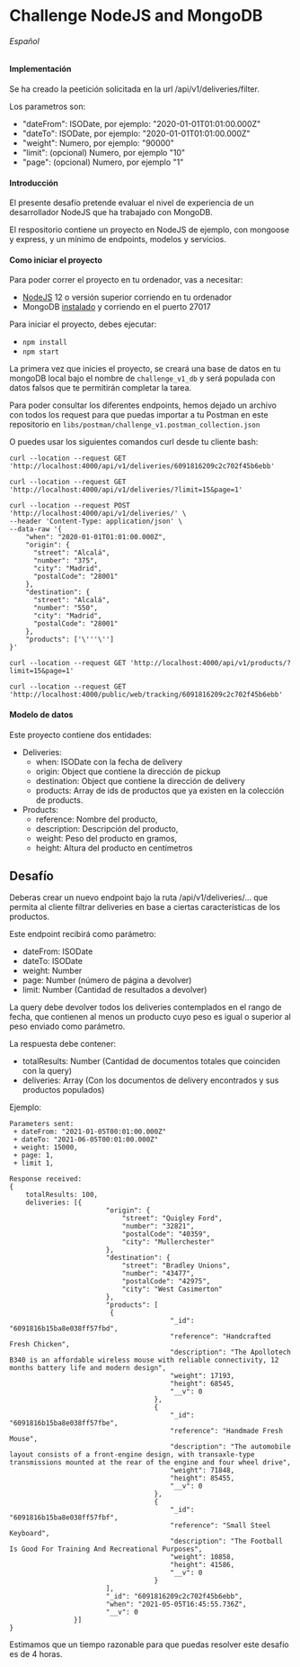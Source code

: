 # Challenge NodeJS and MongoDB

###### Español

#### Implementación

Se ha creado la peetición solicitada en la url /api/v1/deliveries/filter.

Los parametros son:
- "dateFrom": ISODate, por ejemplo: "2020-01-01T01:01:00.000Z"
- "dateTo": ISODate, por ejemplo: "2020-01-01T01:01:00.000Z"
- "weight": Numero, por ejemplo: "90000"
- "limit": (opcional) Numero, por ejemplo "10"
- "page": (opcional) Numero, por ejemplo "1"

#### Introducción

El presente desafío pretende evaluar el nivel de experiencia de un desarrollador NodeJS que ha trabajado con MongoDB.

El respositorio contiene un proyecto en NodeJS de ejemplo, con mongoose y express, y un mínimo de endpoints, modelos y servicios.

#### Como iniciar el proyecto

Para poder correr el proyecto en tu ordenador, vas a necesitar:
- [NodeJS](https://nodejs.org/es/download/) 12 o versión superior corriendo en tu ordenador
- MongoDB [instalado](https://docs.mongodb.com/manual/installation/) y corriendo en el puerto 27017

Para iniciar el proyecto, debes ejecutar:
- `npm install`
- `npm start`

La primera vez que inicies el proyecto, se creará una base de datos en tu mongoDB local bajo el nombre de `challenge_v1_db` y será populada con datos falsos que te permitirán completar la tarea.

Para poder consultar los diferentes endpoints, hemos dejado un archivo con todos los request para que puedas importar a tu Postman en este repositorio en `libs/postman/challenge_v1.postman_collection.json`

O puedes usar los siguientes comandos curl desde tu cliente bash:

```
curl --location --request GET 'http://localhost:4000/api/v1/deliveries/6091816209c2c702f45b6ebb'

curl --location --request GET 'http://localhost:4000/api/v1/deliveries/?limit=15&page=1'

curl --location --request POST 'http://localhost:4000/api/v1/deliveries/' \
--header 'Content-Type: application/json' \
--data-raw '{
    "when": "2020-01-01T01:01:00.000Z",
    "origin": {
      "street": "Alcalá",
      "number": "375",
      "city": "Madrid",
      "postalCode": "28001"
    },
    "destination": {
      "street": "Alcalá",
      "number": "550",
      "city": "Madrid",
      "postalCode": "28001"
    },
    "products": ['\'''\'']
}'

curl --location --request GET 'http://localhost:4000/api/v1/products/?limit=15&page=1'

curl --location --request GET 'http://localhost:4000/public/web/tracking/6091816209c2c702f45b6ebb'
```

#### Modelo de datos
Este proyecto contiene dos entidades:
+ Deliveries:
    + when: ISODate con la fecha de delivery
    + origin: Object que contiene la dirección de pickup
    + destination: Object que contiene la dirección de delivery
    + products: Array de ids de productos que ya existen en la colección de products.
+ Products:
    + reference: Nombre del producto,
    + description: Descripción del producto,
    + weight: Peso del producto en gramos,
    + height: Altura del producto en centímetros


## Desafío
Deberas crear un nuevo endpoint bajo la ruta /api/v1/deliveries/... que permita al cliente filtrar deliveries en base a ciertas características de los productos.

Este endpoint recibirá como parámetro:
 + dateFrom: ISODate
 + dateTo: ISODate
 + weight: Number
 + page: Number (número de página a devolver)
 + limit: Number (Cantidad de resultados a devolver)
 
La query debe devolver todos los deliveries contemplados en el rango de fecha, que contienen al menos un producto cuyo peso es igual o superior al peso enviado como parámetro.

La respuesta debe contener:
+ totalResults: Number (Cantidad de documentos totales que coinciden con la query)
+ deliveries: Array (Con los documentos de delivery encontrados y sus productos populados)

Ejemplo:
```
Parameters sent:
 + dateFrom: "2021-01-05T00:01:00.000Z"
 + dateTo: "2021-06-05T00:01:00.000Z"
 + weight: 15000,
 + page: 1,
 + limit 1,

Response received:
{
    totalResults: 100,
    deliveries: [{
                        "origin": {
                            "street": "Quigley Ford",
                            "number": "32821",
                            "postalCode": "40359",
                            "city": "Mullerchester"
                        },
                        "destination": {
                            "street": "Bradley Unions",
                            "number": "43477",
                            "postalCode": "42975",
                            "city": "West Casimerton"
                        },
                        "products": [
                         {
                                        "_id": "6091816b15ba8e038ff57fbd",
                                        "reference": "Handcrafted Fresh Chicken",
                                        "description": "The Apollotech B340 is an affordable wireless mouse with reliable connectivity, 12 months battery life and modern design",
                                        "weight": 17193,
                                        "height": 68545,
                                        "__v": 0
                                    },
                                    {
                                        "_id": "6091816b15ba8e038ff57fbe",
                                        "reference": "Handmade Fresh Mouse",
                                        "description": "The automobile layout consists of a front-engine design, with transaxle-type transmissions mounted at the rear of the engine and four wheel drive",
                                        "weight": 71848,
                                        "height": 85455,
                                        "__v": 0
                                    },
                                    {
                                        "_id": "6091816b15ba8e038ff57fbf",
                                        "reference": "Small Steel Keyboard",
                                        "description": "The Football Is Good For Training And Recreational Purposes",
                                        "weight": 10858,
                                        "height": 41586,
                                        "__v": 0
                                    }
                        ],
                        "_id": "6091816209c2c702f45b6ebb",
                        "when": "2021-05-05T16:45:55.736Z",
                        "__v": 0
                }]
}
```
Estimamos que un tiempo razonable para que puedas resolver este desafío es de 4 horas.

 
 

